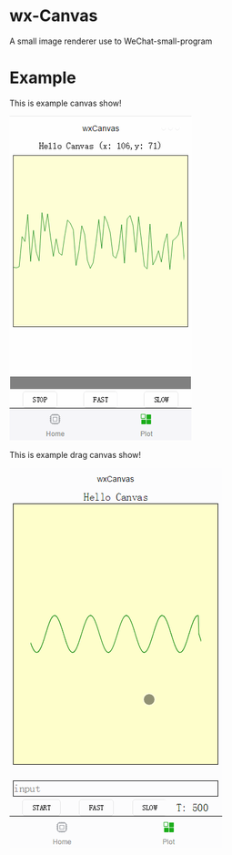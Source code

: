 # wx-Canvas
A  small image renderer  use to  WeChat-small-program 

# Example
This is example canvas show!

![wxCanvas](./doc/wxCanvas.gif)

This is example drag canvas show!

![drag](./doc/drag.gif)

